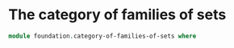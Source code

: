 # The category of families of sets

```agda
module foundation.category-of-families-of-sets where
```
